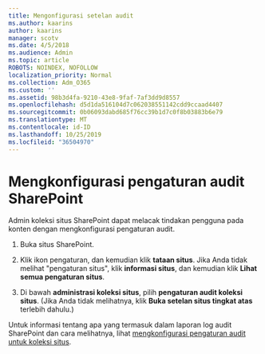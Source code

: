 ```yaml
---
title: Mengonfigurasi setelan audit
ms.author: kaarins
author: kaarins
manager: scotv
ms.date: 4/5/2018
ms.audience: Admin
ms.topic: article
ROBOTS: NOINDEX, NOFOLLOW
localization_priority: Normal
ms.collection: Adm_O365
ms.custom: ''
ms.assetid: 98b3d4fa-9210-43e8-9faf-7af3dd9d8557
ms.openlocfilehash: d5d1da516104d7c062038551142cdd9ccaad4407
ms.sourcegitcommit: 0b06093dabd685f76cc39b1d7c0f8b03883b6e79
ms.translationtype: MT
ms.contentlocale: id-ID
ms.lasthandoff: 10/25/2019
ms.locfileid: "36504970"
---
```

# <a name="configure-sharepoint-audit-settings"></a>Mengkonfigurasi pengaturan audit SharePoint

Admin koleksi situs SharePoint dapat melacak tindakan pengguna pada konten dengan mengkonfigurasi pengaturan audit.
  
1. Buka situs SharePoint.
    
2. Klik ikon pengaturan, dan kemudian klik **tataan situs**. Jika Anda tidak melihat "pengaturan situs", klik **informasi situs**, dan kemudian klik **Lihat semua pengaturan situs**.
    
3. Di bawah **administrasi koleksi situs**, pilih **pengaturan audit koleksi situs**. (Jika Anda tidak melihatnya, klik **Buka setelan situs tingkat atas** terlebih dahulu.) 
    
Untuk informasi tentang apa yang termasuk dalam laporan log audit SharePoint dan cara melihatnya, lihat [mengkonfigurasi pengaturan audit untuk koleksi situs](https://go.microsoft.com/fwlink/?linkid=404050).
  

